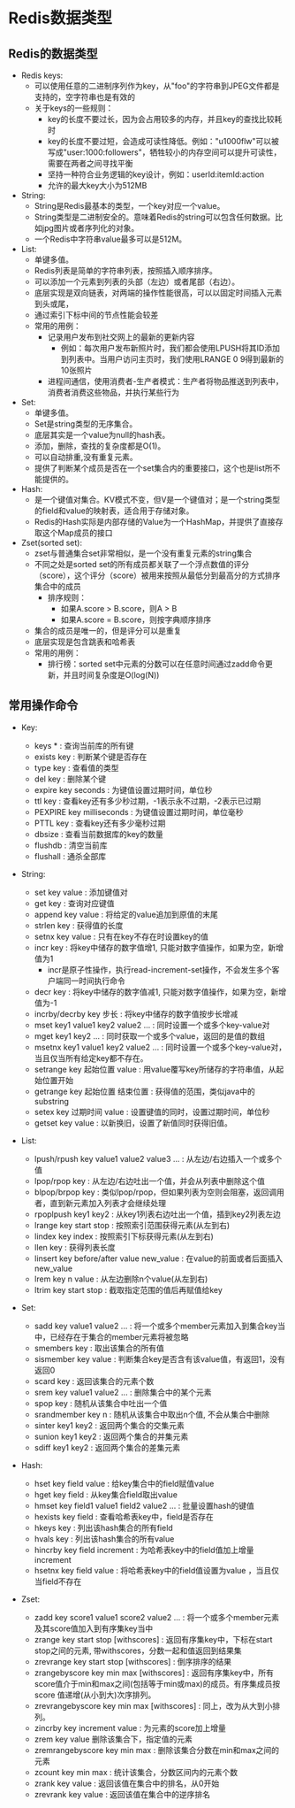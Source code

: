 # Redis数据类型

## Redis的数据类型

  - Redis keys:
    - 可以使用任意的二进制序列作为key，从"foo"的字符串到JPEG文件都是支持的，空字符串也是有效的
    - 关于keys的一些规则：
      - key的长度不要过长，因为会占用较多的内存，并且key的查找比较耗时
      - key的长度不要过短，会造成可读性降低。例如："u1000flw"可以被写成"user:1000:followers"，牺牲较小的内存空间可以提升可读性，需要在两者之间寻找平衡
      - 坚持一种符合业务逻辑的key设计，例如：userId:itemId:action
      - 允许的最大key大小为512MB
  - String: 
    - String是Redis最基本的类型，一个key对应一个value。
    - String类型是二进制安全的。意味着Redis的string可以包含任何数据。比如jpg图片或者序列化的对象。
    - 一个Redis中字符串value最多可以是512M。
  - List:
    - 单键多值。
    - Redis列表是简单的字符串列表，按照插入顺序排序。
    - 可以添加一个元素到列表的头部（左边）或者尾部（右边）。
    - 底层实现是双向链表，对两端的操作性能很高，可以以固定时间插入元素到头或尾，
    - 通过索引下标中间的节点性能会较差
    - 常用的用例：
      - 记录用户发布到社交网上的最新的更新内容
        - 例如：每次用户发布新照片时，我们都会使用LPUSH将其ID添加到列表中。当用户访问主页时，我们使用LRANGE 0 9得到最新的10张照片
      - 进程间通信，使用消费者-生产者模式：生产者将物品推送到列表中，消费者消费这些物品，并执行某些行为
  - Set:
    - 单键多值。
    - Set是string类型的无序集合。
    - 底层其实是一个value为null的hash表。
    - 添加，删除，查找的复杂度都是O(1)。
    - 可以自动排重,没有重复元素。
    - 提供了判断某个成员是否在一个set集合内的重要接口，这个也是list所不能提供的。
  - Hash:
    - 是一个键值对集合。KV模式不变，但V是一个键值对；是一个string类型的field和value的映射表，适合用于存储对象。
    - Redis的Hash实际是内部存储的Value为一个HashMap，并提供了直接存取这个Map成员的接口
  - Zset(sorted set):
    - zset与普通集合set非常相似，是一个没有重复元素的string集合
    - 不同之处是sorted set的所有成员都关联了一个浮点数值的评分（score），这个评分（score）被用来按照从最低分到最高分的方式排序集合中的成员
      - 排序规则：
        - 如果A.score > B.score，则A > B
        - 如果A.score = B.score，则按字典顺序排序
    - 集合的成员是唯一的，但是评分可以是重复
    - 底层实现是包含跳表和哈希表
    - 常用的用例：
      - 排行榜：sorted set中元素的分数可以在任意时间通过zadd命令更新，并且时间复杂度是O(log(N))
      
## 常用操作命令

  - Key:
    - keys * : 查询当前库的所有键
    - exists key : 判断某个键是否存在
    - type key : 查看值的类型
    - del key : 删除某个键
    - expire key seconds : 为键值设置过期时间，单位秒
    - ttl key : 查看key还有多少秒过期，-1表示永不过期，-2表示已过期
    - PEXPIRE key milliseconds : 为键值设置过期时间，单位毫秒
    - PTTL key : 查看key还有多少毫秒过期
    - dbsize : 查看当前数据库的key的数量
    - flushdb : 清空当前库
    - flushall : 通杀全部库
  
  - String:
    - set key value : 添加键值对
    - get key : 查询对应键值
    - append key value : 将给定的value追加到原值的末尾
    - strlen key : 获得值的长度
    - setnx key value : 只有在key不存在时设置key的值
    - incr key : 将key中储存的数字值增1, 只能对数字值操作，如果为空，新增值为1
      - incr是原子性操作，执行read-increment-set操作，不会发生多个客户端同一时间执行命令
    - decr key : 将key中储存的数字值减1, 只能对数字值操作，如果为空，新增值为-1
    - incrby/decrby key 步长 : 将key中储存的数字值按步长增减
    - mset key1 value1 key2 value2 ... : 同时设置一个或多个key-value对
    - mget key1 key2 ... : 同时获取一个或多个value，返回的是值的数组
    - msetnx key1 value1 key2 value2 ... : 同时设置一个或多个key-value对，当且仅当所有给定key都不存在。
    - setrange key 起始位置 value : 用value覆写key所储存的字符串值，从起始位置开始
    - getrange key 起始位置 结束位置 : 获得值的范围，类似java中的substring
    - setex key 过期时间 value : 设置键值的同时，设置过期时间，单位秒
    - getset key value : 以新换旧，设置了新值同时获得旧值。
      
  - List:
    - lpush/rpush key value1 value2 value3 ... : 从左边/右边插入一个或多个值
    - lpop/rpop key : 从左边/右边吐出一个值，并会从列表中删除这个值
    - blpop/brpop key : 类似lpop/rpop，但如果列表为空则会阻塞，返回调用者，直到新元素加入列表才会继续处理
    - rpoplpush key1 key2 : 从key1列表右边吐出一个值，插到key2列表左边
    - lrange key start stop : 按照索引范围获得元素(从左到右)
    - lindex key index : 按照索引下标获得元素(从左到右)
    - llen key : 获得列表长度
    - linsert key before/after value new_value : 在value的前面或者后面插入new_value
    - lrem key n value : 从左边删除n个value(从左到右)
    - ltrim key start stop : 截取指定范围的值后再赋值给key
  
  - Set:
    - sadd key value1 value2 ... : 将一个或多个member元素加入到集合key当中，已经存在于集合的member元素将被忽略
    - smembers key : 取出该集合的所有值
    - sismember key value : 判断集合key是否含有该value值，有返回1，没有返回0
    - scard key : 返回该集合的元素个数
    - srem key value1 value2 ... : 删除集合中的某个元素
    - spop key : 随机从该集合中吐出一个值
    - srandmember key n : 随机从该集合中取出n个值, 不会从集合中删除
    - sinter key1 key2 : 返回两个集合的交集元素
    - sunion key1 key2 : 返回两个集合的并集元素
    - sdiff key1 key2 : 返回两个集合的差集元素
  
  - Hash:
    - hset key field value : 给key集合中的field赋值value
    - hget key field : 从key集合field取出value
    - hmset key field1 value1 field2 value2 ... : 批量设置hash的键值
    - hexists key field : 查看哈希表key中，field是否存在
    - hkeys key : 列出该hash集合的所有field
    - hvals key : 列出该hash集合的所有value
    - hincrby key field increment : 为哈希表key中的field值加上增量increment
    - hsetnx key field value : 将哈希表key中的field值设置为value ，当且仅当field不存在
  - Zset:
    - zadd key score1 value1 score2 value2 ... : 将一个或多个member元素及其score值加入到有序集key当中
    - zrange key start stop [withscores] : 返回有序集key中，下标在start stop之间的元素, 带withscores，分数一起和值返回到结果集
    - zrevrange key start stop [withscores] : 倒序排序的结果
    - zrangebyscore key min max [withscores] : 返回有序集key中，所有score值介于min和max之间(包括等于min或max)的成员。有序集成员按score 值递增(从小到大)次序排列。
    - zrevrangebyscore key min max [withscores] : 同上，改为从大到小排列。
    - zincrby key increment value : 为元素的score加上增量
    - zrem key value 删除该集合下，指定值的元素
    - zremrangebyscore key min max : 删除该集合分数在min和max之间的元素
    - zcount key min max : 统计该集合，分数区间内的元素个数
    - zrank key value : 返回该值在集合中的排名，从0开始
    - zrevrank key value : 返回该值在集合中的逆序排名
  
